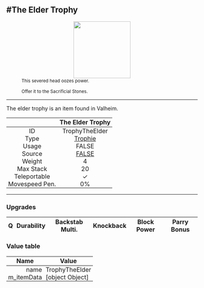 <meta property="og:title" content="the Elder Trophy - MoreValheim" /><meta property="og:type" content="website" /><meta property="og:image" content="/assets/the_elder_trophy.png" /><meta property="og:description" content="the Elder Trophy is an item found in Valheim." /><meta name="theme-color" content="#546D78"><meta name="twitter:card" content="summary_large_image">
#The Elder Trophy
-------------
<style>img {width:20px;}.tb {width:150px;display: block;margin-left: auto;margin-right: auto;}</style>

<style>.md-typeset table:not([class]) th:not([align]) {min-width:unset!important;}</style>
<style>td{padding:0em 0.3em!important;text-align:center!important;border-left:.05rem solid var(--md-default-fg-color--lightest)}</style>

<style>th{padding:0.1em 0.3em!important;text-align:center!important;font-weight:bold}</style>

<style>pre{text-align:right!important}</style>
<style>table tr td:first-child {border-left: 0;};</style>

<figure><img src="/assets/the_elder_trophy.png" class="tb" /><figcaption><small>This severed head oozes power.

Offer it to the Sacrificial Stones.</small></figcaption></figure>

-------------

The elder trophy is an item found in Valheim.

|        | The Elder Trophy              |
| ----------- | ------------------------------------ |
| ID |TrophyTheElder
| Type | [Trophie](../../types/trophie)
| Usage | FALSE<br>
| Source | [FALSE](../../items/false)
| Weight | 4 |
| Max Stack | 20 |
| Teleportable | ✓
| Movespeed Pen. | 0%


-------------

### Upgrades
| Q | Durability | Backstab Multi. | Knockback | Block Power | Parry Bonus
| - | - | - | - | - | - 


### Value table
| Name | Value
| - | - |
| <div style="text-align:right">name</div> | <div style="text-align:left">TrophyTheElder</div> | 
| <div style="text-align:right">m_itemData</div> | <div style="text-align:left">[object Object]</div> | 